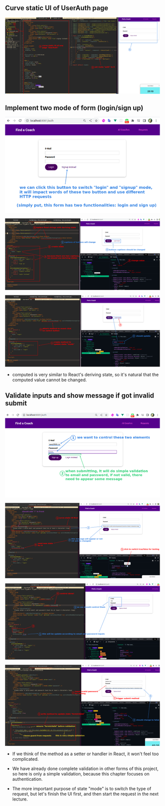 ## **Curve static UI of UserAuth page**

![curve/create static UI of auth form page](./pic/08.png) 

## **Implement two mode of form (login/sign up)**

![demand: captions of buttons will change](./pic/09.png) 

![create state and deriving states to render button captions](./pic/10.png) 

![create method to update state (not deriving states)](./pic/11.png) 

- computed is very similar to React's deriving state, so it's natural that the computed value cannot be changed.

## **Validate inputs and show message if got invalid submit**

![demand: validate email and password and show message for its result](./pic/12.png) 

![create state for message and conditionally render it](./pic/13.png) 

![control inputs](./pic/14.png) 

![create method to update 'formIsValid' by validate result](./pic/15.png) 

- If we think of the method as a setter or handler in React, it won't feel too complicated.

- We have already done complete validation in other forms of this project, so here is only a simple validation, because this chapter focuses on authentication.

- The more important purpose of state "mode" is to switch the type of request, but let's finish the UI first, and then start the request in the next lecture.
